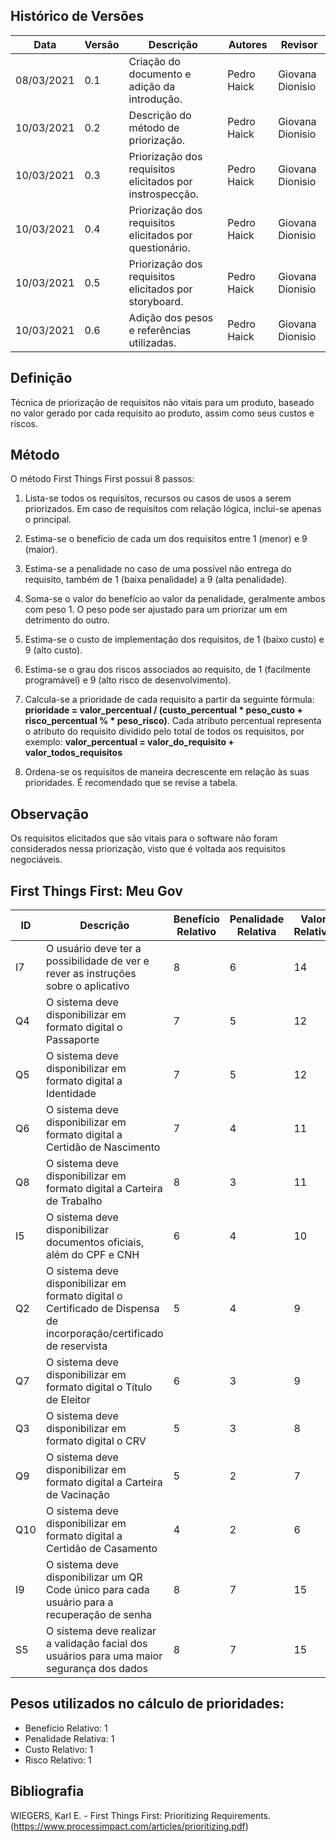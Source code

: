 ## Histórico de Versões

| Data       | Versão | Descrição                                                                                               | Autores          | Revisor |
| ---------- | ------ | ------------------------------------------------------------------------------------------------------- | ---------------- | ------- |
| 08/03/2021 | 0.1    | Criação do documento e adição da introdução.                                              | Pedro Haick      | Giovana Dionisio |
| 10/03/2021 | 0.2    | Descrição do método de priorização.                                              | Pedro Haick      | Giovana Dionisio |
| 10/03/2021 | 0.3    | Priorização dos requisitos elicitados por instrospecção.                                              | Pedro Haick      | Giovana Dionisio |
| 10/03/2021 | 0.4    | Priorização dos requisitos elicitados por questionário.                                              | Pedro Haick      | Giovana Dionisio |
| 10/03/2021 | 0.5    | Priorização dos requisitos elicitados por storyboard.                                              | Pedro Haick      | Giovana Dionisio |
| 10/03/2021 | 0.6    | Adição dos pesos e referências utilizadas.                                              | Pedro Haick      | Giovana Dionisio |

## Definição

Técnica de priorização de requisitos não vitais para um produto, baseado no valor gerado por cada requisito ao produto, assim como seus custos e riscos.

## Método

O método First Things First possui 8 passos:

1. Lista-se todos os requisitos, recursos ou casos de usos a serem priorizados. Em caso de requisitos com relação lógica, inclui-se apenas o principal.

2. Estima-se o benefício de cada um dos requisitos entre 1 (menor) e 9 (maior).

3. Estima-se a penalidade no caso de uma possível não entrega do requisito, também de 1 (baixa penalidade) a 9 (alta penalidade).

4. Soma-se o valor do benefício ao valor da penalidade, geralmente ambos com peso 1. O peso pode ser ajustado para um priorizar um em detrimento do outro.

5. Estima-se o custo de implementação dos requisitos, de 1 (baixo custo) e 9 (alto custo).

6. Estima-se o grau dos riscos associados ao requisito, de 1 (facilmente programável) e 9 (alto risco de desenvolvimento).

7. Calcula-se a prioridade de cada requisito a partir da seguinte fórmula: **prioridade = valor_percentual / (custo_percentual * peso_custo + risco_percentual % * peso_risco)**. Cada atributo percentual representa o atributo do requisito dividido pelo total de todos os requisitos, por exemplo: **valor_percentual = valor_do_requisito + valor_todos_requisitos**

8. Ordena-se os requisitos de maneira decrescente em relação às suas prioridades. É recomendado que se revise a tabela.

## Observação

Os requisitos elicitados que são vitais para o software não foram considerados nessa priorização, visto que é voltada aos requisitos negociáveis.

## First Things First: Meu Gov

| ID | Descrição | Benefício Relativo | Penalidade Relativa | Valor Relativo | Valor Percentual | Custo Relativo | Custo Percentual | Risco Relativo | Risco Percentual | Prioridade |
| ---- | ---- | ---- | ---- | ---- | ---- | ---- | ---- | ---- | ---- | ---- |
I7 |	O usuário deve ter a possibilidade de ver e rever as instruções sobre o aplicativo |	8 |	6 |	14 |	10.07% |	1 |	5.56% |	1 |	4.55% |	1.00 |
Q4 |	O sistema deve disponibilizar em formato digital o Passaporte |	7 |	5 |	12 |	8.63% |	1 |	5.56% |	1 |	4.55% |	0.85 |
Q5 |	O sistema deve disponibilizar em formato digital a Identidade |	7 |	5 |	12 |	8.63% |	1 |	5.56% |	1 |	4.55% |	0.85 |
Q6 |	O sistema deve disponibilizar em formato digital a Certidão de Nascimento |	7 |	4 |	11 |	7.91% |	1 |	5.56% |	1 |	4.55% |	0.78 |
Q8 |	O sistema deve disponibilizar em formato digital a Carteira de Trabalho |	8 |	3 |	11 |	7.91% |	1 |	5.56% |	1 |	4.55% |	0.78 |
I5 |	O sistema deve disponibilizar documentos oficiais, além do CPF e CNH |	6 |	4 |	10 |	7.19% |	1 |	5.56% |	1 |	4.55% |	0.71 |
Q2 |	O sistema deve disponibilizar em formato digital o Certificado de Dispensa de incorporação/certificado de reservista |	5 |	4 |	9 |	6.47% |	1 |	5.56% |	1 |	4.55% |	0.64 |	
Q7 |	O sistema deve disponibilizar em formato digital o Título de Eleitor |	6 |	3 |	9 |	6.47% |	1 |	5.56% |	1 |	4.55% |	0.64 |
Q3 |	O sistema deve disponibilizar em formato digital o CRV |	5 |	3 |	8 |	5.76% |	1 |	5.56% |	1 |	4.55% |	0.57 |
Q9 |	O sistema deve disponibilizar em formato digital a Carteira de Vacinação |	5 |	2 |	7 |	5.04% |	1 |	5.56% |	1 |	4.55% |	0.50 |
Q10 |	O sistema deve disponibilizar em formato digital a Certidão de Casamento |	4 |	2 |	6 |	4.32% |	1 |	5.56% |	1 |	4.55% |	0.43 |
I9 |	O sistema deve disponibilizar um QR Code único para cada usuário para a recuperação de senha |	8 |	7 |	15 |	10.79% |	3 |	16.67% |	5 |	22.73% |	0.27 |
S5 |	O sistema deve realizar a validação facial dos usuários para uma maior segurança dos dados |	8 |	7 |	15 |	10.79% |	4 |	22.22% |	6 |	27.27% |	0.22 

## Pesos utilizados no cálculo de prioridades:
 * Benefício Relativo: 1
 * Penalidade Relativa: 1
 * Custo Relativo: 1
 * Risco Relativo: 1

## Bibliografia

WIEGERS, Karl E. - First Things First: Prioritizing Requirements. (https://www.processimpact.com/articles/prioritizing.pdf)